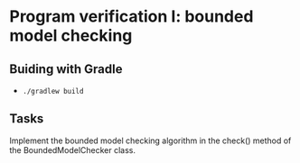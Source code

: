 # Program verification I: bounded model checking

## Buiding with Gradle

- `./gradlew build`

## Tasks

Implement the bounded model checking algorithm in the check() method of the BoundedModelChecker class.
